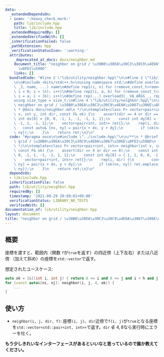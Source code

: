 ```yaml
---
data:
  _extendedDependsOn:
  - icon: ':heavy_check_mark:'
    path: lib/include.hpp
    title: lib/include.hpp
  _extendedRequiredBy: []
  _extendedVerifiedWith: []
  _isVerificationFailed: false
  _pathExtension: hpp
  _verificationStatusIcon: ':warning:'
  attributes:
    _deprecated_at_docs: docs/neighbor.md
    document_title: "neighbor on grid / \u30B0\u30EA\u30C3\u30C9\u4E0A\u3067\u306E\
      \u8FD1\u508D"
    links: []
  bundledCode: "#line 2 \"lib/utility/neighbor.hpp\"\n\n#line 2 \"lib/include.hpp\"\
    \n\n#include <bits/stdc++.h>\nusing namespace std;\n#define overload3(_NULL, _2,\
    \ _3, name, ...) name\n#define rep1(i, n) for (remove_const_t<remove_reference_t<decltype(n)>>\
    \ i = 0; i < (n); i++)\n#define rep2(i, a, b) for (remove_const_t<remove_reference_t<decltype(b)>>\
    \ i = a; i < (b); i++)\n#define rep(...) overload3(__VA_ARGS__, rep2, rep1)(__VA_ARGS__)\n\
    using size_type = size_t;\n#line 4 \"lib/utility/neighbor.hpp\"\n\n/**\n * @brief\
    \ neighbor on grid / \u30B0\u30EA\u30C3\u30C9\u4E0A\u3067\u306E\u8FD1\u508D\n\
    \ * @docs docs/neighbor.md\n */\n\ntemplate<class F> vector<pair<int, int>> neighbor(int\
    \ x, int y, int dir, const F& ok) {\n    assert(dir == 4 or dir == 8);\n    const\
    \ int dx[8] = {0, 0, -1, 1, -1, -1, 1, 1};\n    const int dy[8] = {-1, 1, 0, 0,\
    \ -1, 1, -1, 1};\n    vector<pair<int, int>> ret{};\n    rep(i, dir) {\n     \
    \   const auto& [nx, ny] = pair{x + dx, y + dy};\n        if (ok(nx, ny)) ret.emplace_back(pair{nx,\
    \ ny});\n    }\n    return ret;\n}\n"
  code: "#pragma once\n\n#include \"../include.hpp\"\n\n/**\n * @brief neighbor on\
    \ grid / \u30B0\u30EA\u30C3\u30C9\u4E0A\u3067\u306E\u8FD1\u508D\n * @docs docs/neighbor.md\n\
    \ */\n\ntemplate<class F> vector<pair<int, int>> neighbor(int x, int y, int dir,\
    \ const F& ok) {\n    assert(dir == 4 or dir == 8);\n    const int dx[8] = {0,\
    \ 0, -1, 1, -1, -1, 1, 1};\n    const int dy[8] = {-1, 1, 0, 0, -1, 1, -1, 1};\n\
    \    vector<pair<int, int>> ret{};\n    rep(i, dir) {\n        const auto& [nx,\
    \ ny] = pair{x + dx, y + dy};\n        if (ok(nx, ny)) ret.emplace_back(pair{nx,\
    \ ny});\n    }\n    return ret;\n}\n"
  dependsOn:
  - lib/include.hpp
  isVerificationFile: false
  path: lib/utility/neighbor.hpp
  requiredBy: []
  timestamp: '2021-09-29 20:09:01+09:00'
  verificationStatus: LIBRARY_NO_TESTS
  verifiedWith: []
documentation_of: lib/utility/neighbor.hpp
layout: document
title: "neighbor on grid / \u30B0\u30EA\u30C3\u30C9\u4E0A\u3067\u306E\u8FD1\u508D"
---
```


## 概要

座標を渡すと、範囲内（関数 `f`が`true`を返す）の四近傍（上下左右）または八近傍 （加えて斜め）の座標を`std::vector`で返す。

想定されたユースケース:

```c++
auto ok = [&](int i, int j) { return 0 <= i and 0 <= j and i < h and j < w; };
for (const auto&[ni, nj]: neighbor(i, j, 4, ok)) {
    ...
}
```

## 使い方

- `neighbor(i, j, dir, f)`: 座標`(i, j)`、`dir`近傍で`f(i, j)`が`true`となる座標を`std::vector<std::pair<int, int>>`で返す。`dir`$\notin
  {4,8}$なら実行時にエラーを吐く。

**もう少しきれいなインターフェースがあるといいなと思っているので誰か教えてください。**